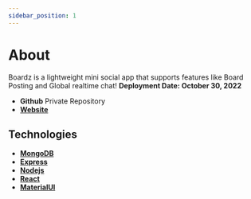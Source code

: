 ```yaml
---
sidebar_position: 1
---
```


# About

Boardz is a lightweight mini social app that supports features like Board Posting and Global realtime chat!
**Deployment Date: October 30, 2022**

- **Github** Private Repository
- **[Website](https://mmv-boardz.netlify.app/)**

## Technologies

- **[MongoDB](https://mongodb.com/)**
- **[Express](https://expressjs.com/)**
- **[Nodejs](https://nodejs.org/en/)**
- **[React](https://reactjs.org/)**
- **[MaterialUI](https://mui.com/)**

